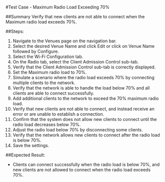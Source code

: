 #Test Case - Maximum Radio Load Exceeding 70%

##Summary
Verify that new clients are not able to connect when the Maximum radio load exceeds 70%.

##Steps:
1. Navigate to the Venues page on the navigation bar.
2. Select the desired Venue Name and click Edit or click on Venue Name followed by Configure.
3. Select the Wi-Fi Configuration tab.
4. On the Radio tab, select the Client Admission Control sub-tab.
5. Verify that the Client Admission Control sub-tab is correctly displayed.
6. Set the Maximum radio load to 70%.
7. Simulate a scenario where the radio load exceeds 70% by connecting multiple clients to the network.
8. Verify that the network is able to handle the load below 70% and all clients are able to connect successfully.
9. Add additional clients to the network to exceed the 70% maximum radio load.
10. Verify that new clients are not able to connect, and instead receive an error or are unable to establish a connection.
11. Confirm that the system does not allow new clients to connect until the radio load decreases below 70%.
12. Adjust the radio load below 70% by disconnecting some clients.
13. Verify that the network allows new clients to connect after the radio load is below 70%.
14. Save the settings.

##Expected Result:
- Clients can connect successfully when the radio load is below 70%, and new clients are not allowed to connect when the radio load exceeds 70%.
